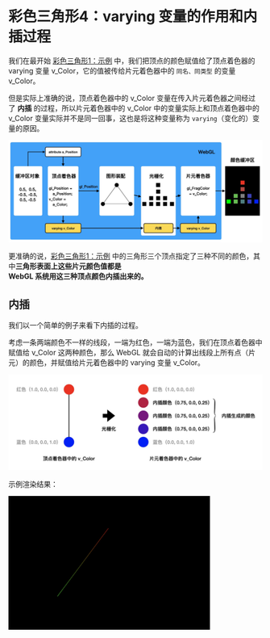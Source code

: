 # 彩色三角形4：varying 变量的作用和内插过程

我们在最开始 [彩色三角形1：示例](../lesson19/) 中，我们把顶点的颜色赋值给了顶点着色器的 varying 变量 v_Color，它的值被传给片元着色器中的 `同名、同类型` 的变量 v_Color。

但是实际上准确的说，顶点着色器中的 v_Color 变量在传入片元着色器之间经过了 **内插** 的过程，所以片元着色器中的 v_Color 中的变量实际上和顶点着色器中的 v_Color 变量实际并不是同一回事，这也是将这种变量称为 `varying`（变化的）变量的原因。

<img src="https://github.com/zqiangxu/webgl/blob/main/assets/book/lesson22/process.png?raw=true" width="1000px"/>

更准确的说，[彩色三角形1：示例](../lesson19/) 中的三角形三个顶点指定了三种不同的颜色，其中**三角形表面上这些片元颜色值都是  
 WebGL 系统用这三种顶点颜色内插出来的。**

## 内插

我们以一个简单的例子来看下内插的过程。

考虑一条两端颜色不一样的线段，一端为红色，一端为蓝色，我们在顶点着色器中赋值给 v_Color 这两种颜色，那么 WebGL 就会自动的计算出线段上所有点（片元）的颜色，并赋值给片元着色器中的 varying 变量 v_Color。

<img src="https://github.com/zqiangxu/webgl/blob/main/assets/book/lesson22/varying.png?raw=true" width="800px"/>

示例渲染结果：

<img src="https://github.com/zqiangxu/webgl/blob/main/assets/book/lesson22/draw.png?raw=true" width="400px"/>
